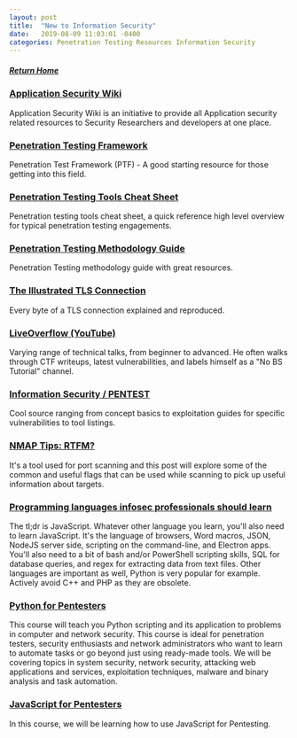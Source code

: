 ```yaml
---
layout: post
title:  "New to Information Security"
date:   2019-08-09 11:03:01 -0400
categories: Penetration Testing Resources Information Security
---
```


##### [Return Home](https://thegetch.github.io/penetration/testing/resources/2020/07/24/Home/)

### [Application Security Wiki](https://appsecwiki.com/#/)

Application Security Wiki is an initiative to provide all Application security related resources to Security Researchers and developers at one place.

### [Penetration Testing Framework](http://www.vulnerabilityassessment.co.uk/Penetration%20Test.html)

Penetration Test Framework (PTF) - A good starting resource for those getting into this field.

### [Penetration Testing Tools Cheat Sheet](https://highon.coffee/blog/penetration-testing-tools-cheat-sheet/)

Penetration testing tools cheat sheet, a quick reference high level overview for typical penetration testing engagements.

### [Penetration Testing Methodology Guide](http://www.0daysecurity.com/pentest.html)

Penetration Testing methodology guide with great resources.
 
### [The Illustrated TLS Connection](https://tls.ulfheim.net/)

Every byte of a TLS connection explained and reproduced.

### [LiveOverflow (YouTube)](https://www.youtube.com/channel/UClcE-kVhqyiHCcjYwcpfj9w)

Varying range of technical talks, from beginner to advanced. He often walks through CTF writeups, latest vulnerabilities, and labels himself as a "No BS Tutorial" channel.

### [Information Security / PENTEST](https://phonexicum.github.io/infosec/)

Cool source ranging from concept basics to exploitation guides for specific vulnerabilities to tool listings.

### [NMAP Tips: RTFM?](https://blog.zsec.uk/nmap-rtfm/)

It's a tool used for port scanning and this post will explore some of the common and useful flags that can be used while scanning to pick up useful information about targets.

### [Programming languages infosec professionals should learn](https://blog.erratasec.com/2019/04/programming-languages-infosec.html)

The tl;dr is JavaScript. Whatever other language you learn, you'll also need to learn JavaScript. It's the language of browsers, Word macros, JSON, NodeJS server side, scripting on the command-line, and Electron apps. You'll also need to a bit of bash and/or PowerShell scripting skills, SQL for database queries, and regex for extracting data from text files. Other languages are important as well, Python is very popular for example. Actively avoid C++ and PHP as they are obsolete.

### [Python for Pentesters](https://www.pentesteracademy.com/course?id=1)

This course will teach you Python scripting and its application to problems in computer and network security. This course is ideal for penetration testers, security enthusiasts and network administrators who want to learn to automate tasks or go beyond just using ready-made tools. We will be covering topics in system security, network security, attacking web applications and services, exploitation techniques, malware and binary analysis and task automation.

### [JavaScript for Pentesters](https://www.pentesteracademy.com/course?id=11)

In this course, we will be learning how to use JavaScript for Pentesting.
